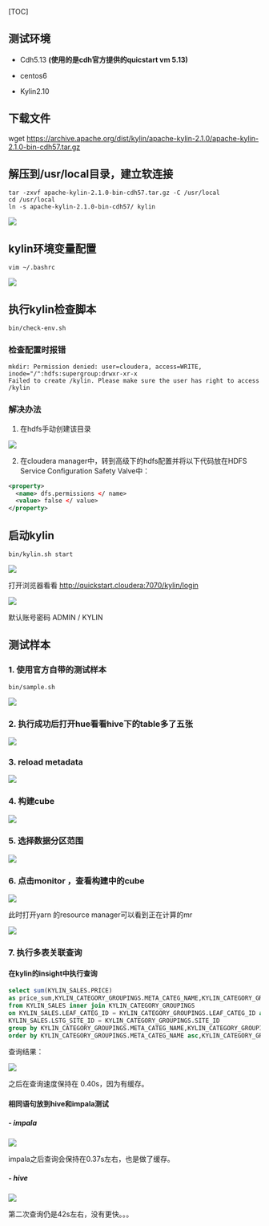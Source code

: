 [TOC]

## 测试环境

- Cdh5.13 **(使用的是cdh官方提供的quicstart vm 5.13)**

- centos6

- Kylin2.10



## 下载文件

wget https://archive.apache.org/dist/kylin/apache-kylin-2.1.0/apache-kylin-2.1.0-bin-cdh57.tar.gz



## 解压到/usr/local目录，建立软连接

```
tar -zxvf apache-kylin-2.1.0-bin-cdh57.tar.gz -C /usr/local
cd /usr/local
ln -s apache-kylin-2.1.0-bin-cdh57/ kylin
```

![](https://raw.githubusercontent.com/peter1040080742/picbed/master/20190419235301.png)



## kylin环境变量配置

```
vim ~/.bashrc
```

![](https://raw.githubusercontent.com/peter1040080742/picbed/master/20190419235441.png)



## 执行kylin检查脚本

```
bin/check-env.sh 
```

### 检查配置时报错

```
mkdir: Permission denied: user=cloudera, access=WRITE, inode="/":hdfs:supergroup:drwxr-xr-x
Failed to create /kylin. Please make sure the user has right to access /kylin

```



### 解决办法

1. 在hdfs手动创建该目录

![](https://raw.githubusercontent.com/peter1040080742/picbed/master/20190419234133.png)

2. 在cloudera manager中，转到高级下的hdfs配置并将以下代码放在HDFS Service Configuration Safety Valve中：

```xml
<property> 
  <name> dfs.permissions </ name> 
  <value> false </ value> 
</property>
```



## 启动kylin

```
bin/kylin.sh start
```

![](https://raw.githubusercontent.com/peter1040080742/picbed/master/20190419234456.png)



打开浏览器看看 http://quickstart.cloudera:7070/kylin/login

![](https://raw.githubusercontent.com/peter1040080742/picbed/master/20190419234530.png)

默认账号密码 ADMIN / KYLIN



## 测试样本

### 1. 使用官方自带的测试样本

```
bin/sample.sh 
```

![](https://raw.githubusercontent.com/peter1040080742/picbed/master/20190420000355.png)



### 2. 执行成功后打开hue看看hive下的table多了五张

![](https://raw.githubusercontent.com/peter1040080742/picbed/master/20190420000443.png)

### 3. reload metadata

![](https://raw.githubusercontent.com/peter1040080742/picbed/master/20190420001014.png)

### 4. 构建cube

![](https://raw.githubusercontent.com/peter1040080742/picbed/master/20190420001212.png)

### 5. 选择数据分区范围

![](https://raw.githubusercontent.com/peter1040080742/picbed/master/20190420001400.png)



### 6. 点击monitor ，查看构建中的cube

![](https://raw.githubusercontent.com/peter1040080742/picbed/master/20190420001316.png)



此时打开yarn 的resource manager可以看到正在计算的mr

![](https://raw.githubusercontent.com/peter1040080742/picbed/master/20190420001905.png)



### 7. 执行多表关联查询

#### 在kylin的insight中执行查询

```sql
select sum(KYLIN_SALES.PRICE) 
as price_sum,KYLIN_CATEGORY_GROUPINGS.META_CATEG_NAME,KYLIN_CATEGORY_GROUPINGS.CATEG_LVL2_NAME 
from KYLIN_SALES inner join KYLIN_CATEGORY_GROUPINGS
on KYLIN_SALES.LEAF_CATEG_ID = KYLIN_CATEGORY_GROUPINGS.LEAF_CATEG_ID and 
KYLIN_SALES.LSTG_SITE_ID = KYLIN_CATEGORY_GROUPINGS.SITE_ID
group by KYLIN_CATEGORY_GROUPINGS.META_CATEG_NAME,KYLIN_CATEGORY_GROUPINGS.CATEG_LVL2_NAME
order by KYLIN_CATEGORY_GROUPINGS.META_CATEG_NAME asc,KYLIN_CATEGORY_GROUPINGS.CATEG_LVL2_NAME desc
```



查询结果：

![](https://raw.githubusercontent.com/peter1040080742/picbed/master/20190420003452.png)



之后在查询速度保持在 0.40s，因为有缓存。



#### 相同语句放到hive和impala测试

##### - impala

![](https://raw.githubusercontent.com/peter1040080742/picbed/master/20190420003650.png)

impala之后查询会保持在0.37s左右，也是做了缓存。



##### - hive

![](https://raw.githubusercontent.com/peter1040080742/picbed/master/20190420004221.png)



第二次查询仍是42s左右，没有更快。。。